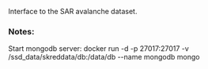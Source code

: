 Interface to the SAR avalanche dataset. 


### Notes: 

Start mongodb server: 
docker run -d -p 27017:27017 -v /ssd_data/skreddata/db:/data/db --name mongodb mongo
